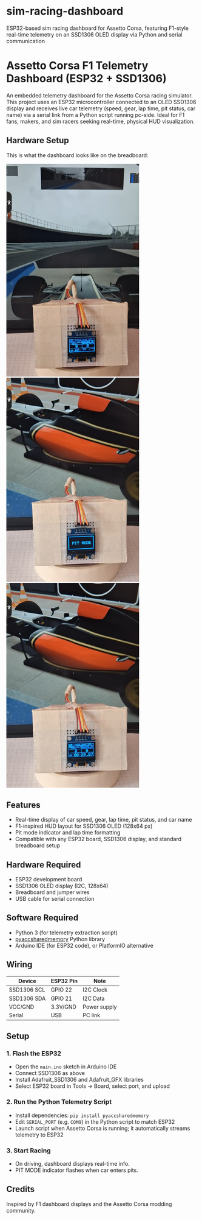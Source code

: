 # sim-racing-dashboard
ESP32-based sim racing dashboard for Assetto Corsa, featuring F1-style real-time telemetry on an SSD1306 OLED display via Python and serial communication

# Assetto Corsa F1 Telemetry Dashboard (ESP32 + SSD1306)

An embedded telemetry dashboard for the Assetto Corsa racing simulator. This project uses an ESP32 microcontroller connected to an OLED SSD1306 display and receives live car telemetry (speed, gear, lap time, pit status, car name) via a serial link from a Python script running pc-side. Ideal for F1 fans, makers, and sim racers seeking real-time, physical HUD visualization.

## Hardware Setup

This is what the dashboard looks like on the breadboard:


<img src="startupmode.jpg" width="350">

<img src="pit_mode.jpg" width="350">

<img src="f1_telemetry.jpg" width="350">



## Features
- Real-time display of car speed, gear, lap time, pit status, and car name
- F1-inspired HUD layout for SSD1306 OLED (128x64 px)
- Pit mode indicator and lap time formatting
- Compatible with any ESP32 board, SSD1306 display, and standard breadboard setup

## Hardware Required
- ESP32 development board
- SSD1306 OLED display (I2C, 128x64)
- Breadboard and jumper wires
- USB cable for serial connection

## Software Required
- Python 3 (for telemetry extraction script)
- [pyaccsharedmemory](https://github.com/gRally/pyAccSharedMemory) Python library
- Arduino IDE (for ESP32 code), or PlatformIO alternative

## Wiring
| Device     | ESP32 Pin | Note         |
|------------|-----------|--------------|
| SSD1306 SCL| GPIO 22   | I2C Clock    |
| SSD1306 SDA| GPIO 21   | I2C Data     |
| VCC/GND    | 3.3V/GND  | Power supply |
| Serial     | USB       | PC link      |

## Setup

### 1. Flash the ESP32
- Open the `main.ino` sketch in Arduino IDE
- Connect SSD1306 as above
- Install Adafruit_SSD1306 and Adafruit_GFX libraries
- Select ESP32 board in Tools → Board, select port, and upload

### 2. Run the Python Telemetry Script
- Install dependencies: `pip install pyaccsharedmemory`
- Edit `SERIAL_PORT` (e.g. `COM9`) in the Python script to match ESP32
- Launch script when Assetto Corsa is running; it automatically streams telemetry to ESP32

### 3. Start Racing
- On driving, dashboard displays real-time info.
- PIT MODE indicator flashes when car enters pits.


## Credits
Inspired by F1 dashboard displays and the Assetto Corsa modding community.
